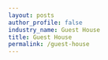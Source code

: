 ```yaml
---
layout: posts 
author_profile: false 
industry_name: Guest House
title: Guest House
permalink: /guest-house
---
```

